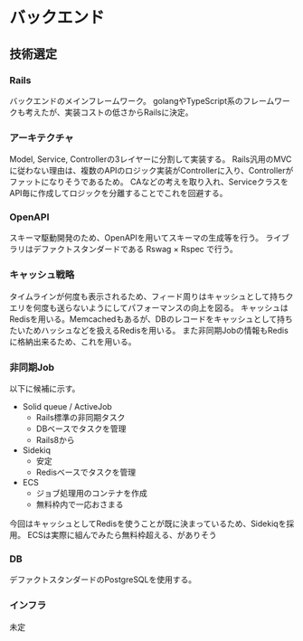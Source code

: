 # バックエンド

## 技術選定

### Rails

バックエンドのメインフレームワーク。
golangやTypeScript系のフレームワークも考えたが、実装コストの低さからRailsに決定。

### アーキテクチャ

Model, Service, Controllerの3レイヤーに分割して実装する。
Rails汎用のMVCに従わない理由は、複数のAPIのロジック実装がControllerに入り、Controllerがファットになりそうであるため。
CAなどの考えを取り入れ、ServiceクラスをAPI毎に作成してロジックを分離することでこれを回避する。

### OpenAPI

スキーマ駆動開発のため、OpenAPIを用いてスキーマの生成等を行う。
ライブラリはデファクトスタンダードである Rswag × Rspec で行う。

### キャッシュ戦略

タイムラインが何度も表示されるため、フィード周りはキャッシュとして持ちクエリを何度も送らないようにしてパフォーマンスの向上を図る。
キャッシュはRedisを用いる。Memcachedもあるが、DBのレコードをキャッシュとして持ちたいためハッシュなどを扱えるRedisを用いる。
また非同期Jobの情報もRedisに格納出来るため、これを用いる。

### 非同期Job

以下に候補に示す。

- Solid queue / ActiveJob
  - Rails標準の非同期タスク
  - DBベースでタスクを管理
  - Rails8から
- Sidekiq
  - 安定
  - Redisベースでタスクを管理
- ECS
  - ジョブ処理用のコンテナを作成
  - 無料枠内で一応おさまる

今回はキャッシュとしてRedisを使うことが既に決まっているため、Sidekiqを採用。
ECSは実際に組んでみたら無料枠超える、がありそう

### DB

デファクトスタンダードのPostgreSQLを使用する。

### インフラ

未定

